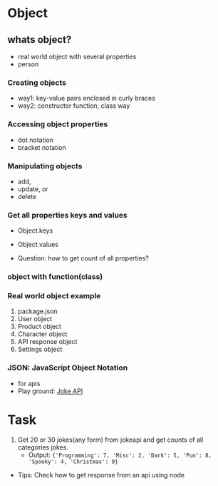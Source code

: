 # Object
## whats object?
- real world object with several properties
- person

### Creating objects
- way1: key-value pairs enclosed in curly braces
- way2: constructor function, class way


### Accessing object properties
-  dot notation
-  bracket notation

### Manipulating objects
- add, 
- update, or 
- delete

### Get all properties keys and values
- Object.keys
- Object.values

- Question: how to get count of all properties?

### object with function(class)

### Real world object example
1. package.json
2. User object
3. Product object
4. Character object
5. API response object
6. Settings object


### JSON: JavaScript Object Notation
- for apis
- Play ground: [Joke API](https://sv443.net/jokeapi/v2/)

<!-- Task for the day -->
# Task
1. Get 20 or 30 jokes(any form) from jokeapi and get counts of all categories jokes. 
    - Output: 
  `{'Programming': 7, 'Misc': 2, 'Dark': 5, 'Pun': 8, 'Spooky': 4, 'Christmas': 9}` 

  - Tips: Check how to get response from an api using node